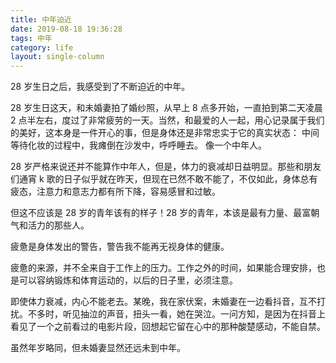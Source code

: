 ```yaml
---
title: 中年迫近
date: 2019-08-18 19:36:28
tags: 中年
category: life
layout: single-column
---
```


28 岁生日之后，我感受到了不断迫近的中年。<!--more-->

28 岁生日这天，和未婚妻拍了婚纱照，从早上 8 点多开始，一直拍到第二天凌晨 2 点半左右，度过了非常疲劳的一天。当然，和最爱的人一起，用心记录属于我们的美好，这本身是一件开心的事，但是身体还是非常忠实于它的真实状态： 中间等待化妆的过程中，我瘫倒在沙发中，呼呼睡去。
像一个中年人。

28 岁严格来说还并不能算作中年人，但是，体力的衰减却日益明显。那些和朋友们通宵 k 歌的日子似乎就在昨天，但现在已然不敢不能了，不仅如此，身体总有疲态，注意力和意志力都有所下降，容易感冒和过敏。

但这不应该是 28 岁的青年该有的样子！28 岁的青年，本该是最有力量、最富朝气和活力的那些人。

疲惫是身体发出的警告，警告我不能再无视身体的健康。

疲惫的来源，并不全来自于工作上的压力。工作之外的时间，如果能合理安排，也是可以容纳锻炼和体育运动的，以后的日子里，必须注意。

即使体力衰减，内心不能老去。某晚，我在家伏案，未婚妻在一边看抖音，互不打扰。不多时，听见抽泣的声音，扭头一看，她在哭泣。一问方知，是因为在抖音上看见了一个之前看过的电影片段，回想起它留在心中的那种酸楚感动，不能自禁。

虽然年岁略同，但未婚妻显然还远未到中年。
